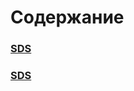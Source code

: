 # Содержание

### [SDS](https://github.com/PhoeniX-art-lab/TRiTPO/tree/main/SDS)
### [SDS](https://github.com/PhoeniX-art-lab/TRiTPO/tree/main/Tests)
